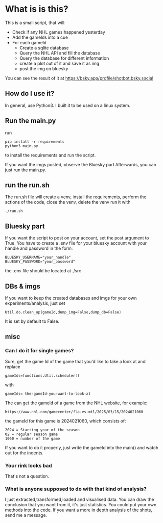 # What is is this?

This is a small script, that will:

- Check if any NHL games happened yesterday
- Add the gameIds into a cue
- For each gameId
  - Create a sqlite database
  - Query the NHL API and fill the database
  - Query the database for different information
  - create a plot out of it and save it as img
  - post the img on bluesky

You can see the result of it at https://bsky.app/profile/shotbot.bsky.social
## How do I use it?

In general, use Python3. I built it to be used on a linux system.

## Run the main.py
run

````=python
pip install -r requirements
python3 main.py
````

to install the requirements and run the script.

If you want the imgs posted, observe the Bluesky part Afterwards, you can just run the main.py.

## run the run.sh

The run.sh file will create a venv, install the requirements, perform the actions of the code, close the venv, delete the venv
run it with

````=bash
./run.sh
````

## Bluesky part

If you want the script to post on your account, set the post argument to True.
You have to create a .env file for your bluesky account with your handle and password in the form:

````=python
BLUESKY_USERNAME="your_handle"
BLUESKY_PASSWORD="your_password"
````

the .env file should be located at ./src

## DBs & imgs

If you want to keep the created databases and imgs for your own experiments/analysis, just set

````=python
Util.do.clean_up(gameId,dump_img=False,dump_db=False)
````

It is set by default to False.

## misc

### Can I do it for single games?

Sure, get the game Id of the game that you'd like to take a look at and replace

````=python
gameIds=functions.Util.scheduler()
````

with

````=python
gameIds= the-gameId-you-want-to-look-at
````

The can get the gameId of a game from the NHL website, for example:

````=python
https://www.nhl.com/gamecenter/fla-vs-mtl/2025/03/15/2024021060
````

the gameId for this game is 2024021060, which consists of:

````=bash
2024 = Starting year of the season
02 = regular season game
1060 = number of the game
````

If you want to do it properly, just write
the gameId into the main() and watch out for the indents.

### Your rink looks bad

That's not a question.

### What is anyone supposed to do with that kind of analysis?

I just extracted,transformed,loaded and visualised data.
You can draw the conclusion that you want from it, it's just statistics.
You could put your own methods into the code.
If you want a more in depth analysis of the shots, send me a message.